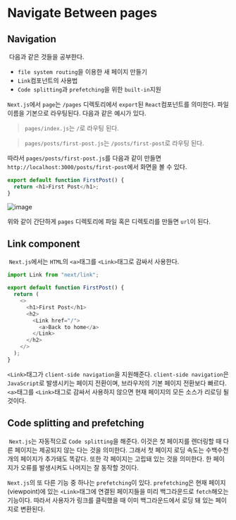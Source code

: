 # Navigate Between pages

## Navigation

&nbsp;다음과 같은 것들을 공부한다.

- `file system routing`을 이용한 새 페이지 만들기
- `Link`컴포넌트의 사용법
- `Code splitting`과 `prefetching`을 위한 `built-in`지원

`Next.js`에서 `page`는 `/pages` 디렉토리에서 `export`된 `React`컴포넌트를 의미한다. 파일 이름을 기본으로 라우팅된다. 다음과 같은 예시가 있다.

> `pages/index.js`는 `/`로 라우팅 된다.

> `pages/posts/first-post.js`는 `/posts/first-post`로 라우팅 된다.

따라서 `pages/posts/first-post.js`를 다음과 같이 만들면 `http://localhost:3000/posts/first-post`에서 화면을 볼 수 있다.

```javascript
export default function FirstPost() {
  return <h1>First Post</h1>;
}
```

![image](https://user-images.githubusercontent.com/22635168/92399507-5ba8c700-f165-11ea-842e-c3b2729c3cd9.png)

위와 같이 간단하게 `pages` 디렉토리에 파일 혹은 디렉토리를 만들면 `url`이 된다.

## Link component

&nbsp;`Next.js`에서는 `HTML`의 `<a>`태그를 `<Link>`태그로 감싸서 사용한다.

```javascript
import Link from "next/link";

export default function FirstPost() {
  return (
    <>
      <h1>First Post</h1>
      <h2>
        <Link href="/">
          <a>Back to home</a>
        </Link>
      </h2>
    </>
  );
}
```

`<Link>`태그가 `client-side navigation`을 지원해준다. `client-side navigation`은 `JavaScript`로 발생시키는 페이지 전환이며, 브라우저의 기본 페이지 전환보다 빠르다. `<a>`태그를 `<Link>`태그로 감싸서 사용하지 않으면 현재 페이지의 모든 소스가 리로딩 될 것이다.

## Code splitting and prefetching

&nbsp;`Next.js`는 자동적으로 `Code splitting`을 해준다. 이것은 첫 페이지를 렌더링할 때 다른 페이지는 제공되지 않는 다는 것을 의미한다. 그래서 첫 페이지 로딩 속도는 수백수천개의 페이지가 추가돼도 똑같다. 또한 각 페이지는 고립돼 있는 것을 의미한다. 한 페이지가 오류를 발생시켜도 나머지는 잘 동작할 것이다.

`Next.js`의 또 다른 기능 중 하나는 `prefetching`이 있다. `prefetching`은 현재 페이지(viewpoint)에 있는 `<Link>`태그에 연결된 페이지들을 미리 백그라운드로 `fetch`해오는 기능이다. 따라서 사용자가 링크를 클릭했을 때 이미 백그라운드에서 로딩 돼 있는 페이지로 변환된다.
